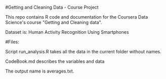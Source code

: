 #Getting and Cleaning Data - Course Project

This repo contains R code and documentation for the Coursera Data Science's course "Getting and Cleaning data".

Dataset is: Human Activity Recognition Using Smartphones

#Files:

Script run_analysis.R takes all the data in the current folder without names.

CodeBook.md describes the variables and data

The output name is averages.txt.